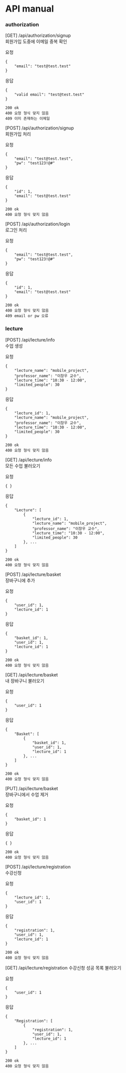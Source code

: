 # API manual

### authorization
[GET] /api/authorization/signup  
회원가입 도중에 이메일 중복 확인

요청
```
{
    "email": "test@test.test"
}
```

응답
```
{
    "valid email": "test@test.test"
}

200 ok
400 요청 형식 맞지 않음
409 이미 존재하는 이메일
```

[POST] /api/authorization/signup  
회원가입 처리

요청
```
{
    "email": "test@test.test",
    "pw": "test123!@#"
}
```

응답
```
{
    "id": 1,
    "email": "test@test.test"
}

200 ok
400 요청 형식 맞지 않음
```

[POST] /api/authorization/login  
로그인 처리

요청
```
{
    "email": "test@test.test",
    "pw": "test123!@#"
}
```

응답
```
{
    "id": 1,
    "email": "test@test.test"
}

200 ok
400 요청 형식 맞지 않음
409 email or pw 오류
```

### lecture
[POST] /api/lecture/info  
수업 생성

요청
```
{
    "lecture_name": "mobile_project",
    "professor_name": "이창우 교수",
    "lecture_time": "10:30 - 12:00",
    "limited_people": 30
}
```

응답
```
{
    "lecture_id": 1,
    "lecture_name": "mobile_project",
    "professor_name": "이창우 교수",
    "lecture_time": "10:30 - 12:00",
    "limited_people": 30
}

200 ok
400 요청 형식 맞지 않음
```

[GET] /api/lecture/info  
모든 수업 불러오기

요청
```
{ }
```

응답
```
{
    "Lecture": [
        {
            "lecture_id": 1,
            "lecture_name": "mobile_project",
            "professor_name": "이창우 교수",
            "lecture_time": "10:30 - 12:00",
            "limited_people": 30
        }, ...
    ]
}

200 ok
400 요청 형식 맞지 않음
```

[POST] /api/lecture/basket  
장바구니에 추가

요청
```
{
    "user_id": 1,
    "lecture_id": 1
}
```

응답
```
{
    "basket_id": 1,
    "user_id": 1,
    "lecture_id": 1
}

200 ok
400 요청 형식 맞지 않음
```

[GET] /api/lecture/basket  
내 장바구니 불러오기

요청
```
{
    "user_id": 1
}
```

응답
```
{
    "Basket": [
        {
            "basket_id": 1,
            "user_id": 1,
            "lecture_id": 1
        }, ...
    ]
}

200 ok
400 요청 형식 맞지 않음
```

[PUT] /api/lecture/basket  
장바구니에서 수업 제거

요청
```
{
    "basket_id": 1
}
```

응답
```
{ }

200 ok
400 요청 형식 맞지 않음
```

[POST] /api/lecture/registration  
수강신청

요청
```
{
    "lecture_id": 1,
    "user_id": 1
}
```

응답
```
{
    "registration": 1,
    "user_id": 1,
    "lecture_id": 1
}

200 ok
400 요청 형식 맞지 않음
```

[GET] /api/lecture/registration
수강신청 성공 목록 불러오기

요청
```
{
    "user_id": 1
}
```

응답
```
{
    "Registration": [
        {
            "registration": 1,
            "user_id": 1,
            "lecture_id": 1
        }, ...
    ]
}

200 ok
400 요청 형식 맞지 않음
```